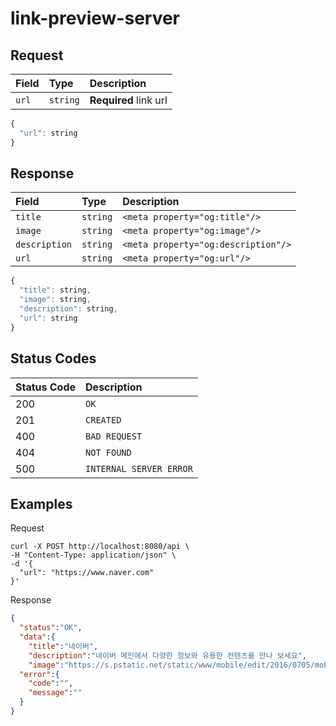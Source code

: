 # link-preview-server


## Request
| Field | Type | Description |
| :--- | :--- | :--- |
| `url` | `string` | **Required** link url |

```javascript
{
  "url": string
}
```

## Response
| Field | Type | Description |
| :--- | :--- | :--- |
| `title` | `string` | `<meta property="og:title"/>` |
| `image` | `string` | `<meta property="og:image"/>` |
| `description` | `string` | `<meta property="og:description"/>` |
| `url` | `string` | `<meta property="og:url"/>` |

```javascript
{
  "title": string,
  "image": string,
  "description": string,
  "url": string
}
```

## Status Codes
| Status Code | Description |
| :--- | :---|
| 200 | `OK` |
| 201 | `CREATED` |
| 400 | `BAD REQUEST` |
| 404 | `NOT FOUND` |
| 500 | `INTERNAL SERVER ERROR` |

## Examples
Request
```http
curl -X POST http://localhost:8080/api \
-H "Content-Type: application/json" \
-d '{
  "url": "https://www.naver.com"
}'
```

Response
```json
{
  "status":"OK",
  "data":{
    "title":"네이버",
    "description":"네이버 메인에서 다양한 정보와 유용한 컨텐츠를 만나 보세요",
    "image":"https://s.pstatic.net/static/www/mobile/edit/2016/0705/mobile_212852414260.png","url":"https://www.naver.com/"},
  "error":{
    "code":"",
    "message":""
  }
}
```

